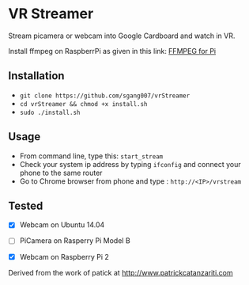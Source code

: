 VR Streamer
===========
Stream picamera or webcam into Google Cardboard and watch in VR.

Install ffmpeg on RaspberrPi as given in this link: [FFMPEG for Pi](http://www.jeffreythompson.org/blog/2014/11/13/installing-ffmpeg-for-raspberry-pi/)


Installation 
-------------
 - `git clone https://github.com/sgang007/vrStreamer`
 -  `cd vrStreamer && chmod +x install.sh`
 -  `sudo ./install.sh`
 
Usage
--------------
 - From command line, type this: `start_stream`
 - Check your system ip address by typing `ifconfig` and connect your phone to the same router
 - Go to Chrome browser from phone and type : `http://<IP>/vrstream`
  
 Tested
-------------

 - [x] Webcam on Ubuntu 14.04
 - [ ] PiCamera on Rasperry Pi Model B
 - [x] Webcam on Raspberry Pi 2




Derived from the work of patick at http://www.patrickcatanzariti.com
